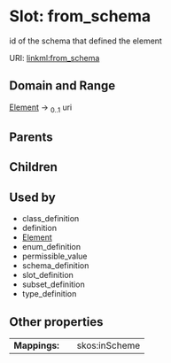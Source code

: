 
# Slot: from_schema


id of the schema that defined the element

URI: [linkml:from_schema](https://w3id.org/linkml/from_schema)


## Domain and Range

[Element](Element.md) &#8594;  <sub>0..1</sub> uri

## Parents


## Children


## Used by

 * class_definition
 * definition
 * [Element](Element.md)
 * enum_definition
 * permissible_value
 * schema_definition
 * slot_definition
 * subset_definition
 * type_definition

## Other properties

|  |  |  |
| --- | --- | --- |
| **Mappings:** | | skos:inScheme |

